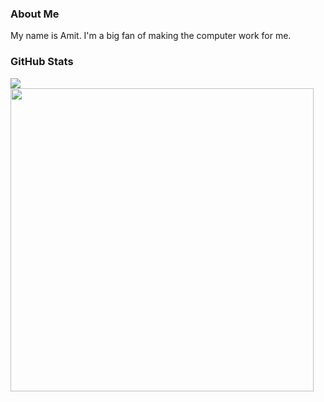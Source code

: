 ### About Me
My name is Amit.
I'm a big fan of making the computer work for me.

### GitHub Stats

<a href="https://github.com/anuraghazra/github-readme-stats">
  <img align="center" src="https://github-readme-stats.vercel.app/api/top-langs/?username=pnotequalnp&layout=compact&theme=material-palenight&langs_count=8&hide=" >
</a>
<a href="https://github.com/anuraghazra/github-readme-stats">
  <img align="center" width=485 src="https://github-readme-stats.vercel.app/api?username=pnotequalnp&theme=material-palenight&count_private=true&show_icons=true" />
</a>
